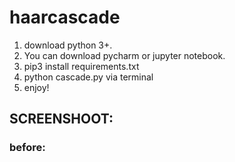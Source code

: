 # haarcascade
1. download python 3+.
2. You can download pycharm or jupyter notebook.
3. pip3 install requirements.txt
4. python cascade.py via terminal 
5. enjoy!

## SCREENSHOOT: 
### before:
